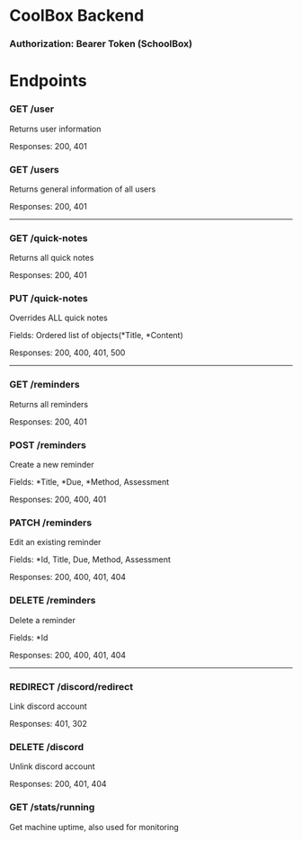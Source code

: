 # CoolBox Backend

### Authorization: Bearer Token (SchoolBox)
# Endpoints

### GET /user
Returns user information

Responses: 200, 401

### GET /users
Returns general information of all users

Responses: 200, 401

---

### GET /quick-notes
Returns all quick notes

Responses: 200, 401

### PUT /quick-notes
Overrides ALL quick notes

Fields: Ordered list of objects(*Title, *Content)

Responses: 200, 400, 401, 500

---

### GET /reminders
Returns all reminders

Responses: 200, 401

### POST /reminders
Create a new reminder

Fields: *Title, *Due, *Method, Assessment

Responses: 200, 400, 401

### PATCH /reminders
Edit an existing reminder

Fields: *Id, Title, Due, Method, Assessment

Responses: 200, 400, 401, 404


### DELETE /reminders
Delete a reminder

Fields: *Id

Responses: 200, 400, 401, 404

---

### REDIRECT /discord/redirect
Link discord account

Responses: 401, 302

### DELETE /discord
Unlink discord account

Responses: 200, 401, 404

### GET /stats/running
Get machine uptime, also used for monitoring